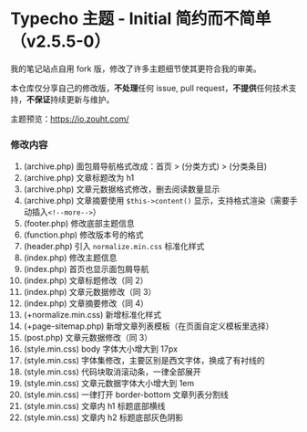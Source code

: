 # Typecho 主题 - Initial 简约而不简单（v2.5.5-0）

我的笔记站点自用 fork 版，修改了许多主题细节使其更符合我的审美。

本仓库仅分享自己的修改版，**不处理**任何 issue, pull request，**不提供**任何技术支持，**不保证**持续更新与维护。

主题预览：https://io.zouht.com/

### 修改内容

1. (archive.php) 面包屑导航格式改成：首页 > (分类方式) > (分类条目)
2. (archive.php) 文章标题改为 h1
3. (archive.php) 文章元数据格式修改，删去阅读数量显示
4. (archive.php) 文章摘要使用 `$this->content()` 显示，支持格式渲染（需要手动插入`<!--more-->`）
5. (footer.php) 修改底部主题信息
6. (function.php) 修改版本号的格式
7. (header.php) 引入 `normalize.min.css` 标准化样式
8. (index.php) 修改主题信息
9. (index.php) 首页也显示面包屑导航
10. (index.php) 文章标题修改（同 2）
11. (index.php) 文章元数据修改（同 3）
12. (index.php) 文章摘要修改（同 4）
13. (+normalize.min.css) 新增标准化样式
14. (+page-sitemap.php) 新增文章列表模板（在页面自定义模板里选择）
15. (post.php) 文章元数据修改（同 3）
16. (style.min.css) body 字体大小增大到 17px
17. (style.min.css) 字体集修改，主要区别是西文字体，换成了有衬线的
18. (style.min.css) 代码块取消滚动条，一律全部展开
19. (style.min.css) 文章元数据字体大小增大到 1em
20. (style.min.css) 一律打开 border-bottom 文章列表分割线
21. (style.min.css) 文章内 h1 标题底部横线
22. (style.min.css) 文章内 h2 标题底部灰色阴影
